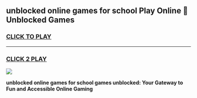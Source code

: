 
## unblocked online games for school Play Online 👋 Unblocked Games
<h3>
<a href="https://news.freeplayer.one?title=unblocked_online_games_for_school&ref=17GH">CLICK TO PLAY</a></h3>
<hr>

<h3>
<a href="https://news.freeplayer.one?title=unblocked_online_games_for_school&ref=17GH">CLICK 2 PLAY</a>
  
</h3>

<a href="https://news.freeplayer.one?title=unblocked_online_games_for_school&ref=17GH/"><img src="https://clearcache.store/games.png"></a>


**unblocked online games for school games unblocked: Your Gateway to Fun and Accessible Online Gaming**
